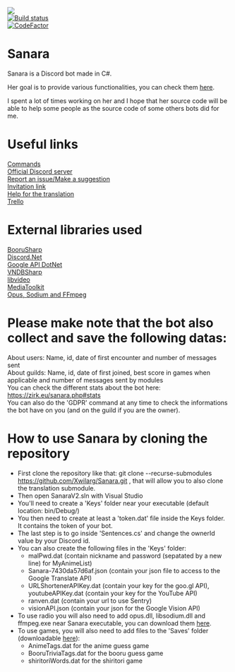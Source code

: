 [<img src="https://discordbots.org/api/widget/owner/329664361016721408.svg"/>](https://discordbots.org/bot/329664361016721408)<br/>
[![Build status](https://ci.appveyor.com/api/projects/status/o67101qtad8drfit/branch/master?svg=true)](https://ci.appveyor.com/project/Xwilarg/sanara/branch/master)<br/>
[![CodeFactor](https://www.codefactor.io/repository/github/xwilarg/sanara/badge)](https://www.codefactor.io/repository/github/xwilarg/sanara)<br/>
# Sanara

Sanara is a Discord bot made in C#.

Her goal is to provide various functionalities, you can check them [here](https://zirk.eu/sanara.php#commands).

I spent a lot of times working on her and I hope that her source code will be able to help some people as the source code of some others bots did for me.

# Useful links

[Commands](https://zirk.eu/sanara.php#commands)<br/>
[Official Discord server](https://discordapp.com/invite/H6wMRYV)<br/>
[Report an issue/Make a suggestion](https://github.com/Xwilarg/Sanara/issues)<br/>
[Invitation link](https://discordapp.com/oauth2/authorize?client_id=329664361016721408&permissions=3196928&scope=bot)<br/>
[Help for the translation](https://github.com/Xwilarg/Sanara-translations/)<br/>
[Trello](https://trello.com/b/dVoVeadz/sanara)<br/>

# External libraries used

[BooruSharp](https://github.com/Xwilarg/BooruSharp)<br/>
[Discord.Net](https://github.com/RogueException/Discord.Net)<br/>
[Google API DotNet](https://github.com/google/google-api-dotnet-client)<br/>
[VNDBSharp](https://github.com/Nikey646/VndbSharp)<br/>
[libvideo](https://github.com/i3arnon/libvideo)<br/>
[MediaToolkit](https://github.com/AydinAdn/MediaToolkit)<br/>
[Opus, Sodium and FFmpeg](https://dsharpplus.emzi0767.com/natives/index.html)

# Please make note that the bot also collect and save the following datas:

About users: Name, id, date of first encounter and number of messages sent<br/>
About guilds: Name, id, date of first joined, best score in games when applicable and number of messages sent by modules<br/>
You can check the different stats about the bot here: https://zirk.eu/sanara.php#stats<br/>
You can also do the 'GDPR' command at any time to check the informations the bot have on you (and on the guild if you are the owner).

# How to use Sanara by cloning the repository

- First clone the repository like that: git clone --recurse-submodules https://github.com/Xwilarg/Sanara.git , that will allow you to also clone the translation submodule.
- Then open SanaraV2.sln with Visual Studio
- You'll need to create a 'Keys' folder near your executable (default location: bin/Debug/)
- You then need to create at least a 'token.dat' file inside the Keys folder. It contains the token of your bot.
- The last step is to go inside 'Sentences.cs' and change the ownerId value by your Discord id.
- You can also create the following files in the 'Keys' folder:
  - malPwd.dat (contain nickname and password (sepatated by a new line) for MyAnimeList)
  - Sanara-7430da57d6af.json (contain your json file to access to the Google Translate API)
  - URLShortenerAPIKey.dat (contain your key for the goo.gl API), youtubeAPIKey.dat (contain your key for the YouTube API)
  - ranven.dat (contain your url to use Sentry)
  - visionAPI.json (contain your json for the Google Vision API)
- To use radio you will also need to add opus.dll, libsodium.dll and ffmpeg.exe near Sanara executable, you can download them [here](https://dsharpplus.emzi0767.com/natives/index.html).
- To use games, you will also need to add files to the 'Saves' folder (downloadable [here](https://zirk.eu/files/?dir=Sanara)):
  - AnimeTags.dat for the anime guess game
  - BooruTriviaTags.dat for the booru guess game
  - shiritoriWords.dat for the shiritori game
